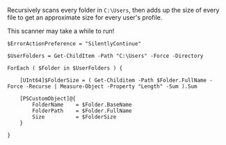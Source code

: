 

Recursively scans every folder in `C:\Users`, then adds up the size of every file to get an approximate size for every user's profile.

This scanner may take a while to run!

	$ErrorActionPreference = "SilentlyContinue"

	$UserFolders = Get-ChildItem -Path "C:\Users" -Force -Directory

	ForEach ( $Folder in $UserFolders ) {

		[UInt64]$FolderSize = ( Get-Childitem -Path $Folder.FullName -Force -Recurse | Measure-Object -Property "Length" -Sum ).Sum
		
		[PSCustomObject]@{
			FolderName    = $Folder.BaseName
			FolderPath    = $Folder.FullName
			Size          = $FolderSize
		}

	}